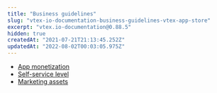 ```yaml
---
title: "Business guidelines"
slug: "vtex-io-documentation-business-guidelines-vtex-app-store"
excerpt: "vtex.io-documentation@0.88.5"
hidden: true
createdAt: "2021-07-21T21:13:45.252Z"
updatedAt: "2022-08-02T00:03:05.975Z"
---
```

* [App monetization](https://developers.vtex.com/vtex-developer-docs/docs/vtex-io-documentation-business-guidelines-app-monetization#paid-distribution)
* [Self-service level](https://developers.vtex.com/vtex-developer-docs/docs/vtex-io-documentation-business-guidelines-self-service-level)
* [Marketing assets](https://developers.vtex.com/vtex-developer-docs/docs/vtex-io-documentation-business-guidelines-marketing-assets)